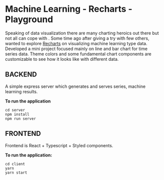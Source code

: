 # Machine Learning - Recharts - Playground
Speaking of data visualization there are many charting heroics out there but not all can cope with . Some time ago after giving a try with few others, wanted to explore [Recharts](http://recharts.org/) on visualizing machine learning type data. Developed a mini project focused mainly on line and bar chart for time series data. Theme colors and some fundamental chart components are customizable to see how it looks like with different data.


## BACKEND
A simple express server which generates and serves series, machine learning results.

**To run the application**

    cd server
    npm install
    npm run server


## FRONTEND
Frontend is React + Typescript + Styled components.

**To run the application:**

    cd client
    yarn
    yarn start

